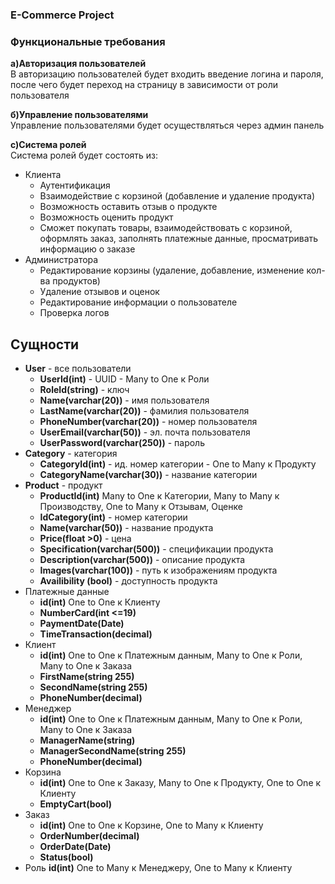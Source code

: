 ### E-Commerce Project

### Функциональные требования

**а)Авторизация пользователей**  
В авторизацию пользователей будет входить введение логина и пароля, после чего будет переход на страницу в зависимости от роли пользователя  

**б)Управление пользователями**  
Управление пользователями будет осуществляться через админ панель

**с)Система ролей**  
Система ролей будет состоять из:  
* Клиента  
    * Аутентификация
    * Взаимодействие с корзиной (добавление и удаление продукта)
    * Возможность оставить отзыв о продукте
    * Возможность оценить продукт
    * Сможет покупать товары, взаимодействовать с корзиной, оформлять заказ, заполнять платежные данные, просматривать информацию о заказе  
* Администратора  
    * Редактирование корзины (удаление, добавление, изменение кол-ва продуктов)
    * Удаление отзывов и оценок
    * Редактирование информации о пользователе
    * Проверка логов 
 

## Сущности
  
* **User** - все пользователи 
    * **UserId(int)** - UUID - Many to One к Роли
    * **RoleId(string)** - ключ
    * **Name(varchar(20))** - имя пользователя
    * **LastName(varchar(20))** - фамилия пользователя
    * **PhoneNumber(varchar(20))** - номер пользователя
    * **UserEmail(varchar(50))** - эл. почта пользователя
    * **UserPassword(varchar(250))** - пароль
* **Category** - категория 
    *  **CategoryId(int)** - ид. номер категории - One to Many к Продукту  
    *  **CategoryName(varchar(30))** - название категории   
* **Product** - продукт
    * **ProductId(int)** Many to One к Категории, Many to Many к Производству, One to Many к Отзывам, Оценке
    * **IdCategory(int)** - номер категории
    * **Name(varchar(50))** - название продукта
    * **Price(float >0)** - цена
    * **Specification(varchar(500))** - спецификации продукта
    * **Description(varchar(500))** - описание продукта
    * **Images(varchar(100))** - путь к изображениям продукта
    * **Availibility (bool)** - доступность продукта
* Платежные данные 
    * **id(int)** One to One к Клиенту
    * **NumberCard(int <=19)**
    * **PaymentDate(Date)**
    * **TimeTransaction(decimal)**
* Клиент
    * **id(int)** One to One к Платежным данным,  Many to One к Роли, Many to One к Заказа
    * **FirstName(string 255)**
    * **SecondName(string 255)**
    * **PhoneNumber(decimal)** 
* Менеджер
    * **id(int)** One to One к Платежным данным,  Many to One к Роли, Many to One к Заказа
    * **ManagerName(string)**
    * **ManagerSecondName(string 255)**
    * **PhoneNumber(decimal)** 
* Корзина 
    * **id(int)** One to One к Заказу, Many to One к Продукту, One to One к Клиенту
    * **EmptyCart(bool)**
* Заказ
    * **id(int)** One to One к Корзине, One to Many к Клиенту
    * **OrderNumber(decimal)**
    * **OrderDate(Date)**
    * **Status(bool)** 
* Роль 
    **id(int)** One to Many к Менеджеру, One to Many к Клиенту  
